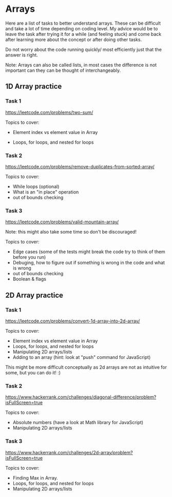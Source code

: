# Arrays

Here are a list of tasks to better understand arrays.
These can be difficult and take a lot of time depending on coding level.
My advice would be to leave the task after trying it for a while (and feeling stuck) and come back after learning more about the concept or after doing other tasks.

Do not worry about the code running quickly/ most efficiently just that the answer is right.

Note: Arrays can also be called lists, in most cases the difference is not important can they can be thought of interchangeably.

## 1D Array practice

### Task 1

<https://leetcode.com/problems/two-sum/>

Topics to cover:

- Element index vs element value in Array

- Loops, for loops, and nested for loops

### Task 2

<https://leetcode.com/problems/remove-duplicates-from-sorted-array/>

Topics to cover:

- While loops (optional)
- What is an "in place" operation
- out of bounds checking

### Task 3

<https://leetcode.com/problems/valid-mountain-array/>

Note: this might also take some time so don't be discouraged!

Topics to cover:

- Edge cases (some of the tests might break the code try to think of them before you run)
- Debuging, how to figure out if something is wrong in the code and what is wrong
- out of bounds checking
- Boolean & flags

## 2D Array practice

### Task 1

<https://leetcode.com/problems/convert-1d-array-into-2d-array/>

Topics to cover:

- Element index vs element value in Array
- Loops, for loops, and nested for loops
- Manipulating 2D arrays/lists
- Adding to an array (hint: look at "push" command for JavaScript)

This might be more difficult conceptually as 2d arrays are not as intuitive for some, but you can do it! :) 

### Task 2

<https://www.hackerrank.com/challenges/diagonal-difference/problem?isFullScreen=true>

Topics to cover:

- Absolute numbers (have a look at Math library for JavaScript)
- Manipulating 2D arrays/lists
  

### Task 3

<https://www.hackerrank.com/challenges/2d-array/problem?isFullScreen=true>

Topics to cover:

- Finding Max in Array.
- Loops, for loops, and nested for loops
- Manipulating 2D arrays/lists
  